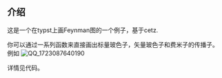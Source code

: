 ## 介绍

这是一个在typst上画Feynman图的一个例子，基于cetz.

你可以通过一系列函数来直接画出标量玻色子，矢量玻色子和费米子的传播子。
例如
![QQ_1723087640190](https://github.com/user-attachments/assets/cf8a4742-505a-413f-a293-ce4a945c1ad5)

详情见代码。
